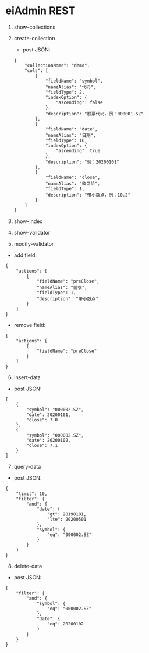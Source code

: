 # eiAdmin REST

1. show-collections

2. create-collection

    - post JSON:
    ```
    {
        "collectionName": "demo",
        "cols": [
            {
                "fieldName": "symbol",
                "nameAlias": "代码",
                "fieldType": 2,
                "indexOption": {
                    "ascending": false
                },
                "description": "股票代码，例：000001.SZ"
            },
            {
                "fieldName": "date",
                "nameAlias": "日期",
                "fieldType": 16,
                "indexOption": {
                    "ascending": true
                },
                "description": "例：20200101"
            },
            {
                "fieldName": "close",
                "nameAlias": "收盘价",
                "fieldType": 1,
                "description": "带小数点，例：10.2"
            }
        ]
    }
    ```

3. show-index

4. show-validator

5. modify-validator

- add field:
```
{
    "actions": [
        {
            "fieldName": "preClose",
            "nameAlias": "前收",
            "fieldType": 1,
            "description": "带小数点"
        }
    ]
}
```

- remove field:
```
{
    "actions": [
        {
            "fieldName": "preClose"
        }
    ]
}
```

6. insert-data

- post JSON:
```
[
    {
        "symbol": "000002.SZ",
        "date": 20200101,
        "close": 7.0
    },
    {
        "symbol": "000002.SZ",
        "date": 20200102,
        "close": 7.1
    }
]
```

7. query-data

- post JSON:
```
{
    "limit": 10,
    "filter": {
        "and": {
            "date": {
                "gt": 20190101,
                "lte": 20200501
            },
            "symbol": {
                "eq": "000002.SZ"
            }
        }
    }
}
```

8. delete-data

- post JSON:
```
{
    "filter": {
        "and": {
            "symbol": {
                "eq": "000002.SZ"
            },
            "date": {
            	"eq": 20200102
            }
        }
    }
}
```
